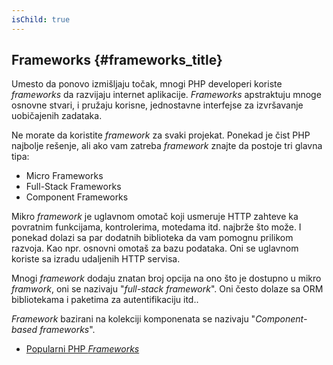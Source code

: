 ```yaml
---
isChild: true
---
```


## Frameworks {#frameworks_title}

Umesto da ponovo izmišljaju točak, mnogi PHP developeri koriste _frameworks_ da razvijaju internet aplikacije. _Frameworks_ apstraktuju mnoge osnovne stvari, i pružaju korisne, jednostavne interfejse za izvršavanje uobičajenih zadataka.

Ne morate da koristite _framework_ za svaki projekat. Ponekad je čist PHP najbolje rešenje, ali ako vam zatreba _framework_ znajte da postoje tri glavna tipa:

* Micro Frameworks
* Full-Stack Frameworks
* Component Frameworks

Mikro _framework_ je uglavnom omotač koji usmeruje HTTP zahteve ka povratnim funkcijama, kontrolerima, motedama itd. najbrže što može. I ponekad dolazi sa par dodatnih biblioteka da vam pomognu prilikom razvoja. Kao npr. osnovni omotaš za bazu podataka. Oni se uglavnom koriste sa izradu udaljenih HTTP servisa.

Mnogi _framework_ dodaju znatan broj opcija na ono što je dostupno u mikro _framwork_, oni se nazivaju "_full-stack framework_". Oni često dolaze sa ORM bibliotekama i paketima za autentifikaciju itd..

_Framework_ bazirani na kolekciji komponenata se nazivaju "_Component-based frameworks_".

* [Popularni PHP _Frameworks_](https://github.com/codeguy/php-the-right-way/wiki/Frameworks)